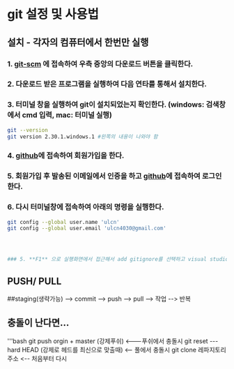 # git 설정 및 사용법

## 설치 - 각자의 컴퓨터에서 한번만 실행
### 1. [git-scm](https://git-scm.com) 에 접속하여 우측 중앙의 다운로드 버튼을 클릭한다.
### 2. 다운로드 받은 프로그램을 실행하여 다음 연타를 통해서 설치한다.
### 3. 터미널 창을 실행하여 git이 설치되었는지 확인한다. (windows: 검색창에서 cmd 입력, mac: 터미널 실행)
```bash
git --version
git version 2.30.1.windows.1 #왼쪽의 내용이 나와야 함
```
### 4. [github](https://github.com)에 접속하여 회원가입을 한다.
### 5. 회원가입 후 발송된 이메일에서 인증을 하고 [github](https://github.com)에 접속하여 로그인 한다.
### 6. 다시 터미널창에 접속하여 아래의 명령을 실행한다.

```bash
git config --global user.name 'ulcn'
git config --global user.email 'ulcn4030@gmail.com'




### 5. **F1** 으로 실행화면에서 접근해서 add gitignore를 선택하고 visual studio code를 선택해서 .gitignore파일을 생성한다.

```
## PUSH/ PULL 
##staging(생략가능) --> commit --> push --> pull --> 작업 --> 반복
## 충돌이 난다면...
'''bash
git push orgin + master (강제푸쉬) <---푸쉬에서 충돌시
git reset --- hard HEAD (강제로 헤드를 최신으로 맞출때) <-- 풀에서 충돌시
git clone 레파지토리주소 <-- 처음부터 다시